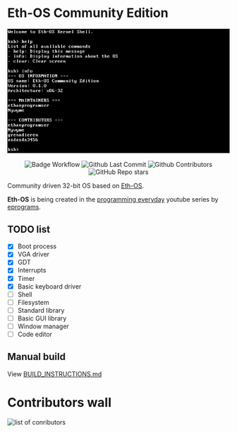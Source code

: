 # Eth-OS Community Edition
<div align="center">

<img src="./.github/imgs/os-screenshot.png" />

![Badge Workflow](https://github.com/ethanprogramser/eth-os-com/actions/workflows/ci.yml/badge.svg)
![Github Last Commit](https://img.shields.io/github/last-commit/ethanprogramser/eth-os-com)
![Github Contributors](https://img.shields.io/github/contributors/ethanprogramser/eth-os-com)
![GitHub Repo stars](https://img.shields.io/github/stars/ethanprogramser/eth-os-com)

</div>

Community driven 32-bit OS based on
[Eth-OS](https://github.com/ethanprogramser/eth-os).

__Eth-OS__ is being created in the
[programming everyday](https://www.youtube.com/watch?v=fyZ0Gs9W194&list=PL29dTm11fF9QNI7_xIxwjcaLFCeNhaCym&pp=iAQB)
youtube series by [eprograms](https://www.youtube.com/@eprograms).

## TODO list
* [x] Boot process
* [x] VGA driver
* [x] GDT
* [x] Interrupts
* [x] Timer
* [x] Basic keyboard driver
* [ ] Shell
* [ ] Filesystem
* [ ] Standard library
* [ ] Basic GUI library
* [ ] Window manager
* [ ] Code editor

## Manual build
View [BUILD_INSTRUCTIONS.md](https://github.com/ethanprogramser/eth-os-com/blob/main/BUILD_INSTRUCTIONS.md)

# Contributors wall
![list of conributors](https://contrib.rocks/image?repo=ethanprogramser/eth-os-com)
